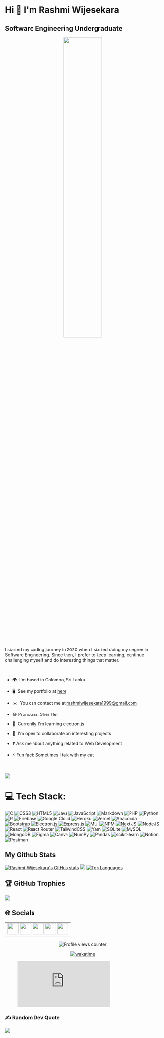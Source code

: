 Hi 👋 I'm Rashmi Wijesekara
==================================

Software Engineering Undergraduate
----------------------------------

<div align="center">
<img src="https://rishavanand.github.io/static/images/greetings.gif" align="center" width= "50%"/>
</div> 

<br/> 

I started my coding journey in 2020 when I started doing my degree in Software Engineering. Since then, I prefer to keep learning, continue challenging myself and do interesting things that matter.

<br/>  

*   🌍  I'm based in Colombo, Sri Lanka

*   🖥️  See my portfolio at [here](http://rashmi-wijesekara.github.io/portfolio/)

*   ✉️  You can contact me at [rashmiwijesekara1999@gmail.com](mailto:rashmiwijesekara1999@gmail.com)

*   😄  Pronouns: She/ Her

*   🧠  Currently I'm learning electron.js

*   🤝  I'm open to collaborate on interesting projects

*   ❓   Ask me about anything related to Web Development

*   ⚡  Fun fact: Sometimes I talk with my cat

<br/>  

<a href="https://www.twitter.com/Rashmi_W_" target="_blank" rel="noreferrer"><img
                  src="https://img.shields.io/twitter/follow/Rashmi_W_?logo=twitter&style=for-the-badge&color=0891b2&labelColor=1c1917"/></a>
                  
<!--

## My Skill Set  
<table><tr><td valign="top" width="100%">

<div align="center">  
<img style="margin: 10px" src="https://profilinator.rishav.dev/skills-assets/git-scm-icon.svg" alt="Git" height="75" /> 
<img style="margin: 10px" src="https://profilinator.rishav.dev/skills-assets/html5-original-wordmark.svg" alt="HTML5" height="75" />  
<img style="margin: 10px" src="https://profilinator.rishav.dev/skills-assets/css3-original-wordmark.svg" alt="CSS3" height="75" /> 
<img style="margin: 10px" src="https://profilinator.rishav.dev/skills-assets/bootstrap-plain.svg" alt="Bootstrap" height="75" /> 
<img src="https://raw.githubusercontent.com/danielcranney/readme-generator/main/public/icons/skills/tailwindcss-colored.svg" height="75" alt="TailwindCSS" />
<img src="https://raw.githubusercontent.com/danielcranney/readme-generator/main/public/icons/skills/materialui-colored.svg" height="75" alt="Material UI" /> 
<img style="margin: 10px" src="https://profilinator.rishav.dev/skills-assets/c-original.svg" alt="C" height="75" />
<img style="margin: 10px" src="https://profilinator.rishav.dev/skills-assets/java-original-wordmark.svg" alt="Java" height="75" /> 
<img style="margin: 10px" src="https://profilinator.rishav.dev/skills-assets/python-original.svg" alt="Python" height="75" />  
<img style="margin: 10px" src="https://profilinator.rishav.dev/skills-assets/r.svg" alt="R" height="75" />  
<img style="margin: 10px" src="https://profilinator.rishav.dev/skills-assets/php-original.svg" alt="PHP" height="75" />  
<img style="margin: 10px" src="https://profilinator.rishav.dev/skills-assets/xampp.png" alt="XAMPP" height="75" />  
<img style="margin: 10px" src="https://profilinator.rishav.dev/skills-assets/javascript-original.svg" alt="JavaScript" height="75" />  
<img style="margin: 10px" src="https://profilinator.rishav.dev/skills-assets/mysql-original-wordmark.svg" alt="MySQL" height="75" />  
<img style="margin: 10px" src="https://profilinator.rishav.dev/skills-assets/android-original-wordmark.svg" alt="Android" height="75" />  
<img src="https://raw.githubusercontent.com/danielcranney/readme-generator/main/public/icons/skills/heroku-colored.svg" height="75" alt="Heroku" />
<img style="margin: 10px" src="https://profilinator.rishav.dev/skills-assets/figma-icon.svg" alt="Figma" height="75" />  
<img style="margin: 10px" src="https://profilinator.rishav.dev/skills-assets/linux-original.svg" alt="Linux" height="75" />  
<img style="margin: 10px" src="https://profilinator.rishav.dev/skills-assets/firebase.png" alt="Firebase" height="75" /> 
<img style="margin: 10px" src="https://profilinator.rishav.dev/skills-assets/mongodb-original-wordmark.svg" alt="MongoDB" height="75" />  
<img style="margin: 10px" src="https://profilinator.rishav.dev/skills-assets/nodejs-original-wordmark.svg" alt="Node.js" height="75" />  
<img style="margin: 10px" src="https://profilinator.rishav.dev/skills-assets/express-original-wordmark.svg" alt="Express.js" height="75" />  
<img style="margin: 10px" src="https://profilinator.rishav.dev/skills-assets/react-original-wordmark.svg" alt="React" height="75" />  
<img src="https://www.vectorlogo.zone/logos/getpostman/getpostman-icon.svg" alt="postman" height="75"/>
</div></td></tr></table>

-->

# 💻 Tech Stack:
![C](https://img.shields.io/badge/c-%2300599C.svg?style=for-the-badge&logo=c&logoColor=white) ![CSS3](https://img.shields.io/badge/css3-%231572B6.svg?style=for-the-badge&logo=css3&logoColor=white) ![HTML5](https://img.shields.io/badge/html5-%23E34F26.svg?style=for-the-badge&logo=html5&logoColor=white) ![Java](https://img.shields.io/badge/java-%23ED8B00.svg?style=for-the-badge&logo=java&logoColor=white) ![JavaScript](https://img.shields.io/badge/javascript-%23323330.svg?style=for-the-badge&logo=javascript&logoColor=%23F7DF1E) ![Markdown](https://img.shields.io/badge/markdown-%23000000.svg?style=for-the-badge&logo=markdown&logoColor=white) ![PHP](https://img.shields.io/badge/php-%23777BB4.svg?style=for-the-badge&logo=php&logoColor=white) ![Python](https://img.shields.io/badge/python-3670A0?style=for-the-badge&logo=python&logoColor=ffdd54) ![R](https://img.shields.io/badge/r-%23276DC3.svg?style=for-the-badge&logo=r&logoColor=white) ![Firebase](https://img.shields.io/badge/firebase-%23039BE5.svg?style=for-the-badge&logo=firebase) ![Google Cloud](https://img.shields.io/badge/Google%20Cloud-%234285F4.svg?style=for-the-badge&logo=google-cloud&logoColor=white) ![Heroku](https://img.shields.io/badge/heroku-%23430098.svg?style=for-the-badge&logo=heroku&logoColor=white) ![Vercel](https://img.shields.io/badge/vercel-%23000000.svg?style=for-the-badge&logo=vercel&logoColor=white) ![Anaconda](https://img.shields.io/badge/Anaconda-%2344A833.svg?style=for-the-badge&logo=anaconda&logoColor=white) ![Bootstrap](https://img.shields.io/badge/bootstrap-%23563D7C.svg?style=for-the-badge&logo=bootstrap&logoColor=white) ![Electron.js](https://img.shields.io/badge/Electron-191970?style=for-the-badge&logo=Electron&logoColor=white) ![Express.js](https://img.shields.io/badge/express.js-%23404d59.svg?style=for-the-badge&logo=express&logoColor=%2361DAFB) ![MUI](https://img.shields.io/badge/MUI-%230081CB.svg?style=for-the-badge&logo=material-ui&logoColor=white) ![NPM](https://img.shields.io/badge/NPM-%23000000.svg?style=for-the-badge&logo=npm&logoColor=white) ![Next JS](https://img.shields.io/badge/Next-black?style=for-the-badge&logo=next.js&logoColor=white) ![NodeJS](https://img.shields.io/badge/node.js-6DA55F?style=for-the-badge&logo=node.js&logoColor=white) ![React](https://img.shields.io/badge/react-%2320232a.svg?style=for-the-badge&logo=react&logoColor=%2361DAFB) ![React Router](https://img.shields.io/badge/React_Router-CA4245?style=for-the-badge&logo=react-router&logoColor=white) ![TailwindCSS](https://img.shields.io/badge/tailwindcss-%2338B2AC.svg?style=for-the-badge&logo=tailwind-css&logoColor=white) ![Yarn](https://img.shields.io/badge/yarn-%232C8EBB.svg?style=for-the-badge&logo=yarn&logoColor=white) ![SQLite](https://img.shields.io/badge/sqlite-%2307405e.svg?style=for-the-badge&logo=sqlite&logoColor=white) ![MySQL](https://img.shields.io/badge/mysql-%2300f.svg?style=for-the-badge&logo=mysql&logoColor=white) ![MongoDB](https://img.shields.io/badge/MongoDB-%234ea94b.svg?style=for-the-badge&logo=mongodb&logoColor=white) 	![Figma](https://img.shields.io/badge/figma-%23F24E1E.svg?style=for-the-badge&logo=figma&logoColor=white) ![Canva](https://img.shields.io/badge/Canva-%2300C4CC.svg?style=for-the-badge&logo=Canva&logoColor=white) ![NumPy](https://img.shields.io/badge/numpy-%23013243.svg?style=for-the-badge&logo=numpy&logoColor=white) ![Pandas](https://img.shields.io/badge/pandas-%23150458.svg?style=for-the-badge&logo=pandas&logoColor=white) ![scikit-learn](https://img.shields.io/badge/scikit--learn-%23F7931E.svg?style=for-the-badge&logo=scikit-learn&logoColor=white) ![Notion](https://img.shields.io/badge/Notion-%23000000.svg?style=for-the-badge&logo=notion&logoColor=white) ![Postman](https://img.shields.io/badge/Postman-FF6C37?style=for-the-badge&logo=postman&logoColor=white)

## My Github Stats
<a href="http://www.github.com/Rashmi-Wijesekara"><img src="https://github-readme-stats.vercel.app/api?username=Rashmi-Wijesekara&show_icons=true&hide=stars,&count_private=true&title_color=0891b2&text_color=ffffff&icon_color=0891b2&bg_color=1c1917&hide_border=true&show_icons=true" alt="Rashmi-Wijesekara's GitHub stats" /></a>
<a href="http://www.github.com/Rashmi-Wijesekara"><img src="https://github-readme-streak-stats.herokuapp.com/?user=Rashmi-Wijesekara&stroke=ffffff&background=1c1917&ring=0891b2&fire=0891b2&currStreakNum=ffffff&currStreakLabel=0891b2&sideNums=ffffff&sideLabels=ffffff&dates=ffffff&hide_border=true" /></a>
<a href="https://github.com/Rashmi-Wijesekara" align="left"><img src="https://github-readme-stats.vercel.app/api/top-langs/?username=Rashmi-Wijesekara&langs_count=10&title_color=0891b2&text_color=ffffff&icon_color=0891b2&bg_color=1c1917&hide_border=true&locale=en&custom_title=Top%20%Languages" alt="Top Languages" /></a>

## 🏆 GitHub Trophies
![](https://github-profile-trophy.vercel.app/?username=Rashmi-Wijesekara&theme=darkhub&no-frame=false&no-bg=false&margin-w=4)

## 🌐 Socials
<table><tr>
<td valign="top" width="100%">
<div align="center">  
  <a href="https://www.github.com/Rashmi-Wijesekara" target="_blank" rel="noreferrer"><img src="https://raw.githubusercontent.com/danielcranney/readme-generator/main/public/icons/socials/github-dark.svg" width="36" height="36"/></a>
  <a href="https://www.linkedin.com/in/rashmi-wijesekara-a1a1881b3/" target="_blank" rel="noreferrer"><img src="https://raw.githubusercontent.com/danielcranney/readme-generator/main/public/icons/socials/linkedin.svg" width="36" height="36" /></a>
  <a href="https://www.stackoverflow.com/users/13560979/rashmi-wijesekara" target="_blank" rel="noreferrer"><img src="https://raw.githubusercontent.com/danielcranney/readme-generator/main/public/icons/socials/stackoverflow.svg" width="36" height="36" /></a>
  <a href="https://www.twitter.com/Rashmi_W_" target="_blank" rel="noreferrer"><img src="https://raw.githubusercontent.com/danielcranney/readme-generator/main/public/icons/socials/twitter.svg"width="36" height="36" /></a>
  <a href="https://www.dev.to/rashmi_w" target="_blank" rel="noreferrer"><img src="https://raw.githubusercontent.com/danielcranney/readme-generator/main/public/icons/socials/devdotto.svg" width="36" height="36"/></a>
  </div>
  </tr></table>

<div align="center">

![Profile views counter](https://komarev.com/ghpvc/?username=Rashmi-Wijesekara&&style=flat-square)  

[![wakatime](https://wakatime.com/badge/user/091a05d4-c431-4645-ba76-9d3a296d1cef.svg)](https://wakatime.com/@091a05d4-c431-4645-ba76-9d3a296d1cef)
</div>

<figure><embed src="https://wakatime.com/share/@Rashmi_W/3553d9ed-ee34-427d-adcd-9dcedec7fb23.svg"></embed></figure>

### ✍️ Random Dev Quote
![](https://quotes-github-readme.vercel.app/api?type=horizontal&theme=tokyonight)

<!--

### 😂 Random Dev Meme
<img src="https://random-memer.herokuapp.com/" width="512px"/>

-->
